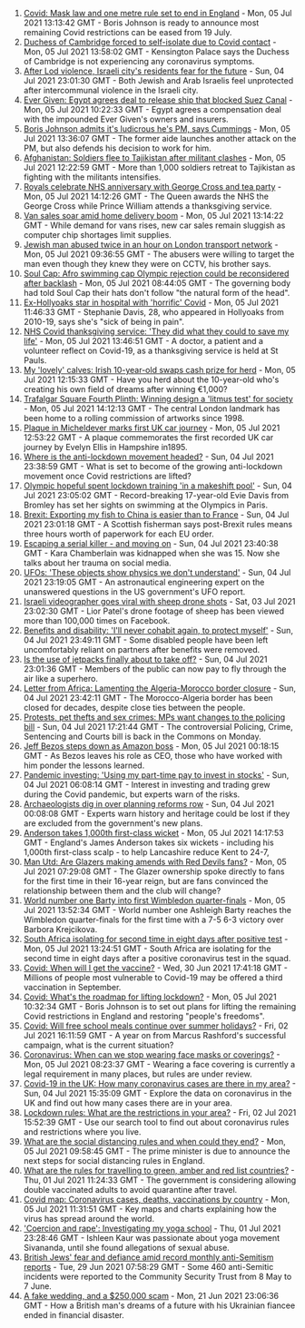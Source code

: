 1. [Covid: Mask law and one metre rule set to end in England](https://www.bbc.co.uk/news/uk-57715496) - Mon, 05 Jul 2021 13:13:42 GMT - Boris Johnson is ready to announce most remaining Covid restrictions can be eased from 19 July.
2. [Duchess of Cambridge forced to self-isolate due to Covid contact](https://www.bbc.co.uk/news/uk-57721140) - Mon, 05 Jul 2021 13:58:02 GMT - Kensington Palace says the Duchess of Cambridge is not experiencing any coronavirus symptoms.
3. [After Lod violence, Israeli city's residents fear for the future](https://www.bbc.co.uk/news/world-middle-east-57698950) - Sun, 04 Jul 2021 23:01:30 GMT - Both Jewish and Arab Israelis feel unprotected after intercommunal violence in the Israeli city.
4. [Ever Given: Egypt agrees deal to release ship that blocked Suez Canal](https://www.bbc.co.uk/news/world-middle-east-57719551) - Mon, 05 Jul 2021 10:22:33 GMT - Egypt agrees a compensation deal with the impounded Ever Given's owners and insurers.
5. [Boris Johnson admits it's ludicrous he's PM, says Cummings](https://www.bbc.co.uk/news/uk-politics-57722457) - Mon, 05 Jul 2021 13:36:07 GMT - The former aide launches another attack on the PM, but also defends his decision to work for him.
6. [Afghanistan: Soldiers flee to Tajikistan after militant clashes](https://www.bbc.co.uk/news/world-asia-57720103) - Mon, 05 Jul 2021 12:22:59 GMT - More than 1,000 soldiers retreat to Tajikistan as fighting with the militants intensifies.
7. [Royals celebrate NHS anniversary with George Cross and tea party](https://www.bbc.co.uk/news/uk-57714088) - Mon, 05 Jul 2021 14:12:26 GMT - The Queen awards the NHS the George Cross while Prince William attends a thanksgiving service.
8. [Van sales soar amid home delivery boom](https://www.bbc.co.uk/news/business-57723836) - Mon, 05 Jul 2021 13:14:22 GMT - While demand for vans rises, new car sales remain sluggish as computer chip shortages limit supplies.
9. [Jewish man abused twice in an hour on London transport network](https://www.bbc.co.uk/news/uk-england-london-57705786) - Mon, 05 Jul 2021 09:36:55 GMT - The abusers were willing to target the man even though they knew they were on CCTV, his brother says.
10. [Soul Cap: Afro swimming cap Olympic rejection could be reconsidered after backlash](https://www.bbc.co.uk/news/newsbeat-57687096) - Mon, 05 Jul 2021 08:44:05 GMT - The governing body had told Soul Cap their hats don't follow "the natural form of the head".
11. [Ex-Hollyoaks star in hospital with 'horrific' Covid](https://www.bbc.co.uk/news/entertainment-arts-57719445) - Mon, 05 Jul 2021 11:46:33 GMT - Stephanie Davis, 28, who appeared in Hollyoaks from 2010-19, says she's "sick of being in pain".
12. [NHS Covid thanksgiving service: 'They did what they could to save my life'](https://www.bbc.co.uk/news/57724439) - Mon, 05 Jul 2021 13:46:51 GMT - A doctor, a patient and a volunteer reflect on Covid-19, as a thanksgiving service is held at St Pauls.
13. [My 'lovely' calves: Irish 10-year-old swaps cash prize for herd](https://www.bbc.co.uk/news/world-europe-57722196) - Mon, 05 Jul 2021 12:15:33 GMT - Have you herd about the 10-year-old who's creating his own field of dreams after winning €1,000?
14. [Trafalgar Square Fourth Plinth: Winning design a 'litmus test' for society](https://www.bbc.co.uk/news/uk-england-london-57699300) - Mon, 05 Jul 2021 14:12:13 GMT - The central London landmark has been home to a rolling commission of artworks since 1998.
15. [Plaque in Micheldever marks first UK car journey](https://www.bbc.co.uk/news/uk-england-hampshire-57698243) - Mon, 05 Jul 2021 12:53:22 GMT - A plaque commemorates the first recorded UK car journey by Evelyn Ellis in Hampshire in1895.
16. [Where is the anti-lockdown movement headed?](https://www.bbc.co.uk/news/uk-57702177) - Sun, 04 Jul 2021 23:38:59 GMT - What is set to become of the growing anti-lockdown movement once Covid restrictions are lifted?
17. [Olympic hopeful spent lockdown training 'in a makeshift pool'](https://www.bbc.co.uk/news/uk-england-london-57672878) - Sun, 04 Jul 2021 23:05:02 GMT - Record-breaking 17-year-old Evie Davis from Bromley has set her sights on swimming at the Olympics in Paris.
18. [Brexit: Exporting my fish to China is easier than to France](https://www.bbc.co.uk/news/uk-57696461) - Sun, 04 Jul 2021 23:01:18 GMT - A Scottish fisherman says post-Brexit rules means three hours worth of paperwork for each EU order.
19. [Escaping a serial killer - and moving on](https://www.bbc.co.uk/news/newsbeat-57657820) - Sun, 04 Jul 2021 23:40:38 GMT - Kara Chamberlain was kidnapped when she was 15. Now she talks about her trauma on social media.
20. [UFOs: 'These objects show physics we don't understand'](https://www.bbc.co.uk/news/world-us-canada-57698819) - Sun, 04 Jul 2021 23:19:05 GMT - An astronautical engineering expert on the unanswered questions in the US government's UFO report.
21. [Israeli videographer goes viral with sheep drone shots](https://www.bbc.co.uk/news/world-middle-east-57690125) - Sat, 03 Jul 2021 23:02:30 GMT - Lior Patel's drone footage of sheep has been viewed more than 100,000 times on Facebook.
22. [Benefits and disability: 'I'll never cohabit again, to protect myself'](https://www.bbc.co.uk/news/disability-57482418) - Sun, 04 Jul 2021 23:49:11 GMT - Some disabled people have been left uncomfortably reliant on partners after benefits were removed.
23. [Is the use of jetpacks finally about to take off?](https://www.bbc.co.uk/news/business-57652297) - Sun, 04 Jul 2021 23:01:36 GMT - Members of the public can now pay to fly through the air like a superhero.
24. [Letter from Africa: Lamenting the Algeria-Morocco border closure](https://www.bbc.co.uk/news/world-africa-57467644) - Sun, 04 Jul 2021 23:42:11 GMT - The Morocco-Algeria border has been closed for decades, despite close ties between the people.
25. [Protests, pet thefts and sex crimes: MPs want changes to the policing bill](https://www.bbc.co.uk/news/uk-politics-57680917) - Sun, 04 Jul 2021 17:21:44 GMT - The controversial Policing, Crime, Sentencing and Courts bill is back in the Commons on Monday.
26. [Jeff Bezos steps down as Amazon boss](https://www.bbc.co.uk/news/technology-57704479) - Mon, 05 Jul 2021 00:18:15 GMT - As Bezos leaves his role as CEO, those who have worked with him ponder the lessons learned.
27. [Pandemic investing: 'Using my part-time pay to invest in stocks'](https://www.bbc.co.uk/news/uk-wales-57499560) - Sun, 04 Jul 2021 06:08:14 GMT - Interest in investing and trading grew during the Covid pandemic, but experts warn of the risks.
28. [Archaeologists dig in over planning reforms row](https://www.bbc.co.uk/news/uk-57334928) - Sun, 04 Jul 2021 00:08:08 GMT - Experts warn history and heritage could be lost if they are excluded from the government's new plans.
29. [Anderson takes 1,000th first-class wicket](https://www.bbc.co.uk/sport/cricket/57716431) - Mon, 05 Jul 2021 14:17:53 GMT - England's James Anderson takes six wickets - including his 1,000th first-class scalp - to help Lancashire reduce Kent to 24-7,
30. [Man Utd: Are Glazers making amends with Red Devils fans?](https://www.bbc.co.uk/sport/football/57686531) - Mon, 05 Jul 2021 07:29:08 GMT - The Glazer ownership spoke directly to fans for the first time in their 16-year reign, but are fans convinced the relationship between them and the club will change?
31. [World number one Barty into first Wimbledon quarter-finals](https://www.bbc.co.uk/sport/tennis/57724076) - Mon, 05 Jul 2021 13:52:34 GMT - World number one Ashleigh Barty reaches the Wimbledon quarter-finals for the first time with a 7-5 6-3 victory over Barbora Krejcikova.
32. [South Africa isolating for second time in eight days after positive test](https://www.bbc.co.uk/sport/rugby-union/57724192) - Mon, 05 Jul 2021 13:24:51 GMT - South Africa are isolating for the second time in eight days after a positive coronavirus test in the squad.
33. [Covid: When will I get the vaccine?](https://www.bbc.co.uk/news/health-55045639) - Wed, 30 Jun 2021 17:41:18 GMT - Millions of people most vulnerable to Covid-19 may be offered a third vaccination in September.
34. [Covid: What's the roadmap for lifting lockdown?](https://www.bbc.co.uk/news/explainers-52530518) - Mon, 05 Jul 2021 10:32:34 GMT - Boris Johnson is to set out plans for lifting the remaining Covid restrictions in England and restoring "people's freedoms".
35. [Covid: Will free school meals continue over summer holidays?](https://www.bbc.co.uk/news/explainers-53053337) - Fri, 02 Jul 2021 16:11:59 GMT - A year on from Marcus Rashford's successful campaign, what is the current situation?
36. [Coronavirus: When can we stop wearing face masks or coverings?](https://www.bbc.co.uk/news/health-51205344) - Mon, 05 Jul 2021 08:23:37 GMT - Wearing a face covering is currently a legal requirement in many places, but rules are under review.
37. [Covid-19 in the UK: How many coronavirus cases are there in my area?](https://www.bbc.co.uk/news/uk-51768274) - Sun, 04 Jul 2021 15:35:09 GMT - Explore the data on coronavirus in the UK and find out how many cases there are in your area.
38. [Lockdown rules: What are the restrictions in your area?](https://www.bbc.co.uk/news/uk-54373904) - Fri, 02 Jul 2021 15:52:39 GMT - Use our search tool to find out about coronavirus rules and restrictions where you live.
39. [What are the social distancing rules and when could they end?](https://www.bbc.co.uk/news/uk-51506729) - Mon, 05 Jul 2021 09:58:45 GMT - The prime minister is due to announce the next steps for social distancing rules in England.
40. [What are the rules for travelling to green, amber and red list countries?](https://www.bbc.co.uk/news/explainers-52544307) - Thu, 01 Jul 2021 11:24:33 GMT - The government is considering allowing double vaccinated adults to avoid quarantine after travel.
41. [Covid map: Coronavirus cases, deaths, vaccinations by country](https://www.bbc.co.uk/news/world-51235105) - Mon, 05 Jul 2021 11:31:51 GMT - Key maps and charts explaining how the virus has spread around the world.
42. ['Coercion and rape': Investigating my yoga school](https://www.bbc.co.uk/news/world-asia-india-57400014) - Thu, 01 Jul 2021 23:28:46 GMT - Ishleen Kaur was passionate about yoga movement Sivananda, until she found allegations of sexual abuse.
43. [British Jews' fear and defiance amid record monthly anti-Semitism reports](https://www.bbc.co.uk/news/uk-57339266) - Tue, 29 Jun 2021 07:58:29 GMT - Some 460 anti-Semitic incidents were reported to the Community Security Trust from 8 May to 7 June.
44. [A fake wedding, and a $250,000 scam](https://www.bbc.co.uk/news/world-europe-57358241) - Mon, 21 Jun 2021 23:06:36 GMT - How a British man's dreams of a future with his Ukrainian fiancee ended in financial disaster.
